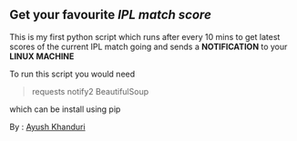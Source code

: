 ## Get your favourite ***IPL match score***

This is my first python script which runs after every 10 mins to get latest scores of the current IPL match going
and sends a **NOTIFICATION** to your **LINUX MACHINE**

To run this script you would need
>requests
>notify2
>BeautifulSoup

which can be install using pip 

By : [Ayush Khanduri](https://www.facebook.com/ayush.khanduri.57)